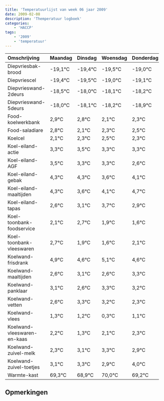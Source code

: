 ```yaml
---
title: 'Temperatuurlijst van week 06 jaar 2009'
date: 2009-02-08
description: 'Themperatuur logboek'
categories:
    - 'HACCP'
tags:
    - '2009'
    - 'temperatuur'
---
```

|Omschrijving|Maandag|Dinsdag|Woensdag|Donderdag|Vrijdag|Zaterdag|Zondag|
|:---|:---|:---|:---|:---|:---|:---|:---|
|Diepvriesbak-brood|-19,1°C|-19,4°C|-19,5°C|-19,0°C|-19,1°C|-19,2°C|-19,9°C|
|Diepvriescel|-19,4°C|-19,5°C|-19,0°C|-19,1°C|-19,2°C|-19,9°C|-19,7°C|
|Diepvrieswand-2deurs|-18,5°C|-18,0°C|-18,1°C|-18,2°C|-18,9°C|-18,7°C|-18,5°C|
|Diepvrieswand-5deurs|-18,0°C|-18,1°C|-18,2°C|-18,9°C|-18,7°C|-18,5°C|-18,7°C|
|Food-koelwerkbank|2,9°C|2,8°C|2,1°C|2,3°C|2,5°C|2,3°C|2,3°C|
|Food-saladiare|2,8°C|2,1°C|2,3°C|2,5°C|2,3°C|2,3°C|1,6°C|
|Koelcel|2,1°C|2,3°C|2,5°C|2,3°C|2,3°C|1,6°C|2,1°C|
|Koel-eiland-actie|3,3°C|3,5°C|3,3°C|3,3°C|2,6°C|3,1°C|3,7°C|
|Koel-eiland-AGF|3,5°C|3,3°C|3,3°C|2,6°C|3,1°C|3,7°C|2,9°C|
|Koel-eiland-gebak|4,3°C|4,3°C|3,6°C|4,1°C|4,7°C|3,9°C|3,6°C|
|Koel-eiland-maaltijden|4,3°C|3,6°C|4,1°C|4,7°C|3,9°C|3,6°C|4,1°C|
|Koel-eiland-tapas|2,6°C|3,1°C|3,7°C|2,9°C|2,6°C|3,1°C|2,6°C|
|Koel-toonbank-foodservice|2,1°C|2,7°C|1,9°C|1,6°C|2,1°C|1,6°C|2,3°C|
|Koel-toonbank-vleeswaren|2,7°C|1,9°C|1,6°C|2,1°C|1,6°C|2,3°C|2,2°C|
|Koelwand-frisdrank|4,9°C|4,6°C|5,1°C|4,6°C|5,3°C|5,2°C|4,3°C|
|Koelwand-maaltijden|2,6°C|3,1°C|2,6°C|3,3°C|3,2°C|2,3°C|3,1°C|
|Koelwand-panklaar|3,1°C|2,6°C|3,3°C|3,2°C|2,3°C|3,1°C|3,3°C|
|Koelwand-vetten|2,6°C|3,3°C|3,2°C|2,3°C|3,1°C|3,3°C|2,9°C|
|Koelwand-vlees|1,3°C|1,2°C|0,3°C|1,1°C|1,3°C|0,9°C|2,0°C|
|Koelwand-vleeswaren-en-kaas|2,2°C|1,3°C|2,1°C|2,3°C|1,9°C|3,0°C|2,2°C|
|Koelwand-zuivel-melk|2,3°C|3,1°C|3,3°C|2,9°C|4,0°C|3,2°C|3,2°C|
|Koelwand-zuivel-toetjes|3,1°C|3,3°C|2,9°C|4,0°C|3,2°C|3,2°C|3,6°C|
|Warmte-kast|69,3°C|68,9°C|70,0°C|69,2°C|69,2°C|69,6°C|69,6°C|

## Opmerkingen


